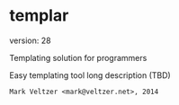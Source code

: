templar
=======

version: 28

Templating solution for programmers

Easy templating tool long description (TBD)

	Mark Veltzer <mark@veltzer.net>, 2014
